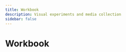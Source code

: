 ```yaml
---
title: Workbook
description: Visual experiments and media collection
sidebar: false
---
```


<script setup>
import { ref, onMounted } from 'vue';
import WorkbookGallery from '../.vitepress/theme/components/workbook/WorkbookGallery.vue';

// Initialize with empty array
const workbookItems = ref([]);

// Use onMounted to import the data client-side to avoid server-side issues
onMounted(async () => {
  try {
    // Dynamic import with fallback to empty array if file doesn't exist
    const itemsModule = await import('../.vitepress/theme/data/workbookItems.js');
    workbookItems.value = itemsModule.workbookItems || [];
  } catch (error) {
    console.error('Error loading workbook items:', error);
    // Keep using empty array if import fails
  }
});
</script>

# Workbook

<div class="workbook-intro">
</div>

<WorkbookGallery :items="workbookItems" />

<style scoped>
.workbook-intro {
  margin: 1.5rem 0 3rem;
  font-size: 1.1rem;
  color: var(--vp-c-text-2);
  max-width: 800px;
}
</style>